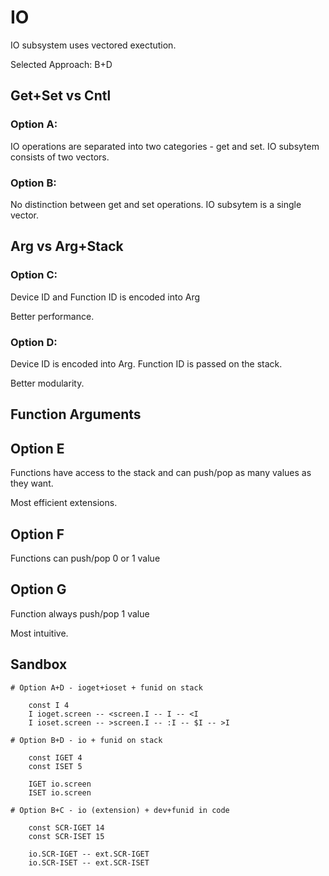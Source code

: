 # IO

IO subsystem uses vectored exectution.

Selected Approach: B+D


## Get+Set vs Cntl

### Option A:
 
IO operations are separated into two categories - get and set.
IO subsytem consists of two vectors.

### Option B:

No distinction between get and set operations.
IO subsytem is a single vector. 


## Arg vs Arg+Stack

### Option C:

Device ID and Function ID is encoded into Arg

Better performance.

### Option D:

Device ID is encoded into Arg. Function ID is passed on the stack.

Better modularity.


## Function Arguments

## Option E

Functions have access to the stack and can push/pop as many values as they want.

Most efficient extensions.

## Option F

Functions can push/pop 0 or 1 value

## Option G

Function always push/pop 1 value 

Most intuitive.

## Sandbox

```
# Option A+D - ioget+ioset + funid on stack

	const I 4
	I ioget.screen -- <screen.I -- I -- <I
	I ioset.screen -- >screen.I -- :I -- $I -- >I
	
# Option B+D - io + funid on stack

	const IGET 4
	const ISET 5
	
	IGET io.screen
	ISET io.screen

# Option B+C - io (extension) + dev+funid in code

	const SCR-IGET 14
	const SCR-ISET 15
	
	io.SCR-IGET -- ext.SCR-IGET
	io.SCR-ISET -- ext.SCR-ISET

```

